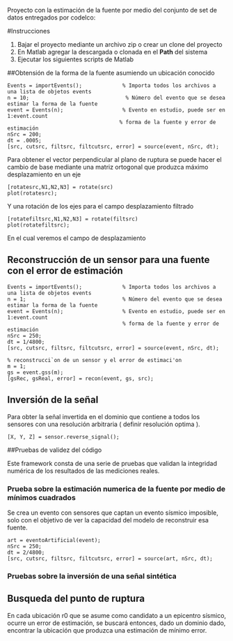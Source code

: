 Proyecto con la estimación de la fuente por medio del conjunto de set de datos
entregados por codelco:

#Instrucciones

1. Bajar el proyecto mediante un archivo zip o crear un clone del proyecto
2. En Matlab agregar la descargada o clonada en el **Path** del sistema
3. Ejecutar los siguientes scripts de Matlab

##Obtensión de la forma de la fuente asumiendo un ubicación conocido

 ```
Events = importEvents();             % Importa todos los archivos a una lista de objetos events
n = 10;                               % Número del evento que se desea estimar la forma de la fuente
event = Events(n);                   % Evento en estudio, puede ser en 1:event.count
                                     % forma de la fuente y error de estimación
nSrc = 200;
dt = .0005;
[src, cutsrc, filtsrc, filtcutsrc, error] = source(event, nSrc, dt); 
```
Para obtener el vector perpendicular al plano de ruptura se puede hacer el cambio de base
mediante una matriz ortogonal que produzca máximo desplazamiento en un eje

```        
[rotatesrc,N1,N2,N3] = rotate(src)
plot(rotatesrc);
 ```
Y una rotación de los ejes para el campo desplazamiento filtrado
```        
[rotatefiltsrc,N1,N2,N3] = rotate(filtsrc)
plot(rotatefiltsrc);
 ```

En el cual veremos el campo de desplazamiento

## Reconstrucción de un sensor para una fuente con el error de estimación

```
Events = importEvents();             % Importa todos los archivos a una lista de objetos events
n = 1;                               % Número del evento que se desea estimar la forma de la fuente
event = Events(n);                   % Evento en estudio, puede ser en 1:event.count
                                     % forma de la fuente y error de estimación
nSrc = 250;
dt = 1/4800;
[src, cutsrc, filtsrc, filtcutsrc, error] = source(event, nSrc, dt);

% reconstrucci`on de un sensor y el error de estimaci'on
m = 1;
gs = event.gss(m);
[gsRec, gsReal, error] = recon(event, gs, src);
```

## Inversión de la señal
Para obter la señal invertida en el dominio que contiene a todos los sensores
con una resolución arbitraria ( definir resolución optima ).

```
[X, Y, Z] = sensor.reverse_signal();
```

##Pruebas de validez del código 
 
Este framework consta de una serie de pruebas que validan la integridad numérica de los resultados de las mediciones reales.
### Prueba sobre la estimación numerica de la fuente por medio de mínimos cuadrados
Se crea un evento con sensores que captan un evento sísmico imposible, solo
con el objetivo de ver la capacidad del modelo de reconstruir esa fuente.

```
art = eventoArtificial(event);
nSrc = 250;
dt = 2/4800;
[src, cutsrc, filtsrc, filtcutsrc, error] = source(art, nSrc, dt);

```
### Pruebas sobre la inversión de una señal sintética




## Busqueda del punto de ruptura
En cada ubicación r0 que se asume como candidato a un epicentro sísmico, ocurre
un error de estimación, se buscará entonces, dado un dominio dado, encontrar la ubicación
que produzca una estimación de mínimo error.

